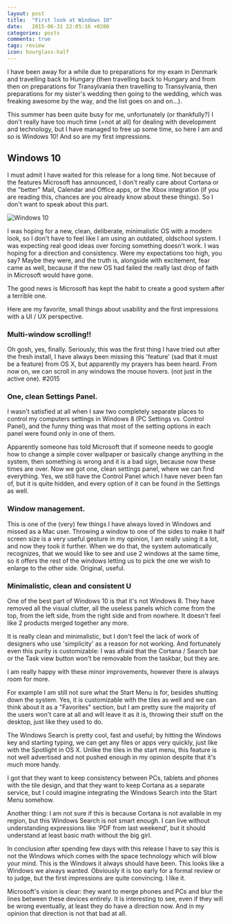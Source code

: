 ```yaml
---
layout: post
title:  "First look at Windows 10"
date:   2015-06-31 22:05:16 +0200
categories: posts
comments: true
tags: review
icon: hourglass-half
---
```

I have been away for a while due to preparations for my exam in Denmark and travelling back to Hungary (then travelling back to Hungary and from then on preparations for Transylvania then travelling to Transylvania, then preparations for my sister's wedding then going to the wedding, which was freaking awesome by the way, and the list goes on and on...).

This summer has been quite busy for me, unfortunately (or thankfully?) I don't really have too much time (=not at all) for dealing with development and technology, but I have managed to free up some time, so here I am and so is Windows 10! And so are my first impressions.

## Windows 10

I must admit I have waited for this release for a long time. Not because of the features Microsoft has announced, I don't really care about Cortana or the "better" Mail, Calendar and Office apps, or the Xbox integration (if you are reading this, chances are you already know about these things). So I don't want to speak about this part.

![Windows 10]({{site.cdn_path}}/img/posts/2015-06-31-first-look-at-windows-10/windows10.png "Windows 10")

I was hoping for a new, clean, deliberate, minimalistic OS with a modern look, so I don't have to feel like I am using an outdated, oldschool system. I was expecting real good ideas over forcing something doesn't work. I was hoping for a direction and consistency. Were my expectations too high, you say? Maybe they were, and the truth is, alongside with excitement, fear came as well, because if the new OS had failed the really last drop of faith in Microsoft would have gone.

The good news is Microsoft has kept the habit to create a good system after a terrible one.

Here are my favorite, small things about usability and the first impressions with a UI / UX perspective.

### Multi-window scrolling!! 
Oh gosh, yes, finally. Seriously, this was the first thing I have tried out after the fresh install, I have always been missing this 'feature' (sad that it must be a feature) from OS X, but apparently my prayers has been heard. From now on, we can scroll in any windows the mouse hovers. (not just in the active one). #2015

### One, clean Settings Panel.
I wasn't satisfied at all when I saw two completely separate places to control my computers settings in Windows 8 (PC Settings vs. Control Panel), and the funny thing was that most of the setting options in each panel were found only in one of them.

Apparently someone has told Microsoft that if someone needs to google how to change a simple cover wallpaper or basically change anything in the system, then something is wrong and it is a bad sign, because now these times are over. Now we got one, clean settings panel, where we can find everything. Yes, we still have the Control Panel which I have never been fan of, but it is quite hidden, and every option of it can be found in the Settings as well.

### Window management.
This is one of the (very) few things I have always loved in Windows and missed as a Mac user. Throwing a window to one of the sides to make it half screen size is a very useful gesture in my opinion, I am really using it a lot, and now they took it further. When we do that, the system automatically recognizes, that we would like to see and use 2 windows at the same time, so it offers the rest of the windows letting us to pick the one we wish to enlarge to the other side. Original, useful.

### Minimalistic, clean and consistent U
One of the best part of Windows 10 is that it's not Windows 8. They have removed all the visual clutter, all the useless panels which come from the top, from the left side, from the right side and from nowhere. It doesn't feel like 2 products merged together any more.

It is really clean and minimalistic, but I don't feel the lack of work of designers who use 'simplicity' as a reason for not working. And fortunately even this purity is customizable: I was afraid that the Cortana / Search bar or the Task view button won't be removable from the taskbar, but they are.

I am really happy with these minor improvements, however there is always room for more.

For example I am still not sure what the Start Menu is for, besides shutting down the system. Yes, it is customizable with the tiles as well and we can think about it as a "Favorites" section, but I am pretty sure the majority of the users won't care at all and will leave it as it is, throwing their stuff on the desktop, just like they used to do.

The Windows Search is pretty cool, fast and useful; by hitting the Windows key and starting typing, we can get any files or apps very quickly, just like with the Spotlight in OS X. Unlike the tiles in the start menu, this feature is not well advertised and not pushed enough in my opinion despite that it's much more handy.

I got that they want to keep consistency between PCs, tablets and phones with the tile design, and that they want to keep Cortana as a separate service, but I could imagine integrating the Windows Search into the Start Menu somehow.

Another thing: I am not sure if this is because Cortana is not available in my region, but this Windows Search is not smart enough. I can live without understanding expressions like 'PDF from last weekend', but it should understand at least basic math without the big girl.

In conclusion after spending few days with this release I have to say this is not the Windows which comes with the space technology which will blow your mind. This is the Windows it always should have been. This looks like a Windows we always wanted. Obviously it is too early for a formal review or to judge, but the first impressions are quite convincing. I like it.

Microsoft's vision is clear: they want to merge phones and PCs and blur the lines between these devices entirely. It is interesting to see, even if they will be wrong eventually, at least they do have a direction now. And in my opinion that direction is not that bad at all.